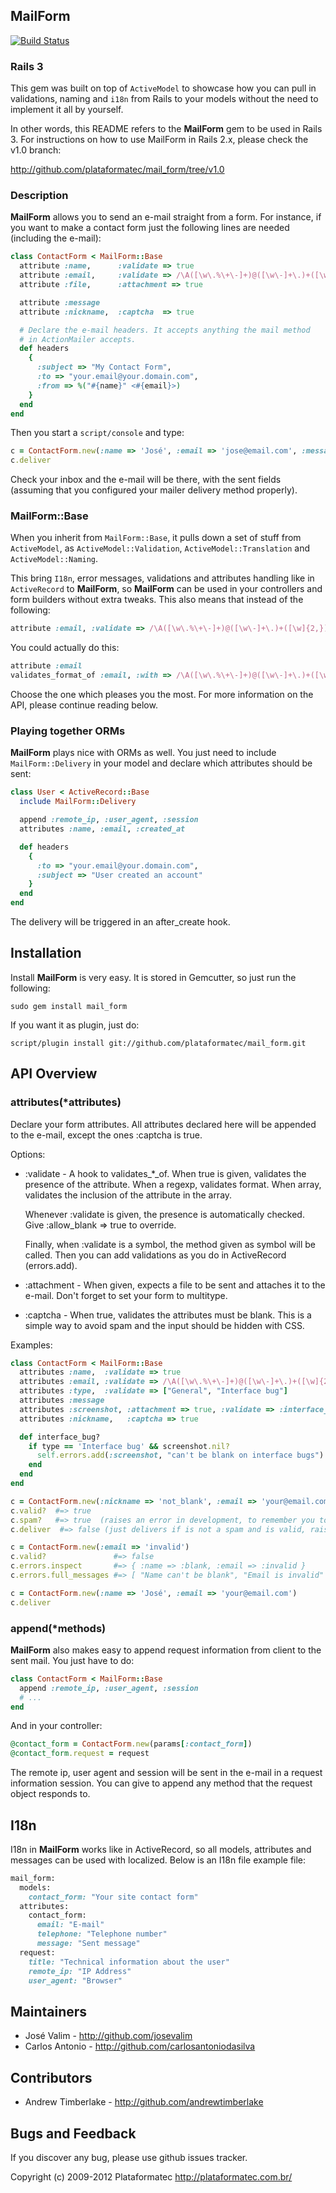 ## MailForm
[![Build Status](https://secure.travis-ci.org/plataformatec/mail_form.png)](http://travis-ci.org/plataformatec/mail_form)

### Rails 3

This gem was built on top of `ActiveModel` to showcase how you can pull in validations, naming
and `i18n` from Rails to your models without the need to implement it all by yourself.

In other words, this README refers to the **MailForm** gem to be used in Rails 3. For instructions
on how to use MailForm in Rails 2.x, please check the v1.0 branch:

http://github.com/plataformatec/mail_form/tree/v1.0

### Description

**MailForm** allows you to send an e-mail straight from a form. For instance,
if you want to make a contact form just the following lines are needed (including the e-mail):

```ruby
class ContactForm < MailForm::Base
  attribute :name,      :validate => true
  attribute :email,     :validate => /\A([\w\.%\+\-]+)@([\w\-]+\.)+([\w]{2,})\z/i
  attribute :file,      :attachment => true

  attribute :message
  attribute :nickname,  :captcha  => true

  # Declare the e-mail headers. It accepts anything the mail method
  # in ActionMailer accepts.
  def headers
    {
      :subject => "My Contact Form",
      :to => "your.email@your.domain.com",
      :from => %("#{name}" <#{email}>)
    }
  end
end
```

Then you start a `script/console` and type:

```ruby
c = ContactForm.new(:name => 'José', :email => 'jose@email.com', :message => 'Cool!')
c.deliver
```

Check your inbox and the e-mail will be there, with the sent fields (assuming that
you configured your mailer delivery method properly).

### MailForm::Base

When you inherit from `MailForm::Base`, it pulls down a set of stuff from `ActiveModel`,
as `ActiveModel::Validation`, `ActiveModel::Translation` and `ActiveModel::Naming`.

This bring `I18n`, error messages, validations and attributes handling like in
`ActiveRecord` to **MailForm**, so **MailForm** can be used in your controllers and form builders without extra tweaks. This also means that instead of the following:

```ruby
attribute :email, :validate => /\A([\w\.%\+\-]+)@([\w\-]+\.)+([\w]{2,})\z/i
```

You could actually do this:

```ruby
attribute :email
validates_format_of :email, :with => /\A([\w\.%\+\-]+)@([\w\-]+\.)+([\w]{2,})\z/i
```

Choose the one which pleases you the most. For more information on the API, please
continue reading below.

### Playing together ORMs

**MailForm** plays nice with ORMs as well. You just need to include `MailForm::Delivery`
in your model and declare which attributes should be sent:

```ruby
class User < ActiveRecord::Base
  include MailForm::Delivery

  append :remote_ip, :user_agent, :session
  attributes :name, :email, :created_at

  def headers
    {
      :to => "your.email@your.domain.com",
      :subject => "User created an account"
    }
  end
end
```

The delivery will be triggered in an after_create hook.

## Installation

Install **MailForm** is very easy. It is stored in Gemcutter, so just run the following:

`sudo gem install mail_form`

If you want it as plugin, just do:

`script/plugin install git://github.com/plataformatec/mail_form.git`

## API Overview

### attributes(*attributes)

Declare your form attributes. All attributes declared here will be appended
to the e-mail, except the ones :captcha is true.

Options:

* :validate - A hook to validates_*_of. When true is given, validates the
  presence of the attribute. When a regexp, validates format. When array,
  validates the inclusion of the attribute in the array.

  Whenever :validate is given, the presence is automatically checked. Give
  :allow_blank => true to override.

  Finally, when :validate is a symbol, the method given as symbol will be
  called. Then you can add validations as you do in ActiveRecord (errors.add).

* :attachment - When given, expects a file to be sent and attaches
  it to the e-mail. Don't forget to set your form to multitype.

* :captcha - When true, validates the attributes must be blank.
  This is a simple way to avoid spam and the input should be hidden with CSS.

Examples:

```ruby
class ContactForm < MailForm::Base
  attributes :name,  :validate => true
  attributes :email, :validate => /\A([\w\.%\+\-]+)@([\w\-]+\.)+([\w]{2,})\z/i
  attributes :type,  :validate => ["General", "Interface bug"]
  attributes :message
  attributes :screenshot, :attachment => true, :validate => :interface_bug?
  attributes :nickname,   :captcha => true

  def interface_bug?
    if type == 'Interface bug' && screenshot.nil?
      self.errors.add(:screenshot, "can't be blank on interface bugs")
    end
  end
end

c = ContactForm.new(:nickname => 'not_blank', :email => 'your@email.com', :name => 'José')
c.valid?  #=> true
c.spam?   #=> true  (raises an error in development, to remember you to hide it)
c.deliver  #=> false (just delivers if is not a spam and is valid, raises an error in development)

c = ContactForm.new(:email => 'invalid')
c.valid?               #=> false
c.errors.inspect       #=> { :name => :blank, :email => :invalid }
c.errors.full_messages #=> [ "Name can't be blank", "Email is invalid" ]

c = ContactForm.new(:name => 'José', :email => 'your@email.com')
c.deliver
```

### append(*methods)

**MailForm** also makes easy to append request information from client to the sent
mail. You just have to do:

```ruby
class ContactForm < MailForm::Base
  append :remote_ip, :user_agent, :session
  # ...
end
```

And in your controller:

```ruby
@contact_form = ContactForm.new(params[:contact_form])
@contact_form.request = request
```

The remote ip, user agent and session will be sent in the e-mail in a
request information session. You can give to append any method that the
request object responds to.

## I18n

I18n in **MailForm** works like in ActiveRecord, so all models, attributes and messages
can be used with localized. Below is an I18n file example file:

```ruby
mail_form:
  models:
    contact_form: "Your site contact form"
  attributes:
    contact_form:
      email: "E-mail"
      telephone: "Telephone number"
      message: "Sent message"
  request:
    title: "Technical information about the user"
    remote_ip: "IP Address"
    user_agent: "Browser"
```

## Maintainers

* José Valim - http://github.com/josevalim
* Carlos Antonio - http://github.com/carlosantoniodasilva

## Contributors

* Andrew Timberlake - http://github.com/andrewtimberlake

## Bugs and Feedback

If you discover any bug, please use github issues tracker.

Copyright (c) 2009-2012 Plataformatec http://plataformatec.com.br/
